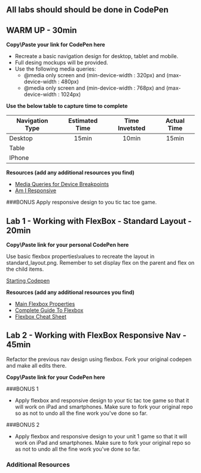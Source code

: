 ## All labs should should be done in CodePen

## WARM UP - 30min

**Copy\Paste your link for CodePen here**

* Recreate a basic navigation design for desktop, tablet and mobile.  
* Full desing mockups will be provided. 
* Use the following media queries:
    - @media only screen and (min-device-width : 320px) and (max-device-width : 480px) 
    - @media only screen and (min-device-width : 768px) and (max-device-width : 1024px)

**Use the below table to capture time to complete**

| Navigation Type | Estimated Time | Time Invetsted | Actual Time |
| --- | :---: |  :---: | :---: |
| Desktop | 15min | 10min | 15min |
| Table |  |  |  |
| IPhone |  |  |  |

**Resources (add any additional resources you find)**
* [Media Queries for Device Breakpoints](https://responsivedesign.is/develop/browser-feature-support/media-queries-for-common-device-breakpoints)
* [Am I Responsive](http://ami.responsivedesign.is/?url=https%3A%2F%2Fweather.com%2F)

###BONUS
Apply responsive design to you tic tac toe game.

## Lab 1 - Working with FlexBox - Standard Layout - 20min

**Copy\Paste link for your personal CodePen here**

Use basic flexbox properties\values to recreate the layout in standard_layout.png.  Remember to set display flex on the parent and flex on the child items.

[Starting Codepen](http://codepen.io/jkeohan/pen/qqvNKE)

**Resources (add any additional resources you find)**
* [Main Flexbox Properties](https://scotch.io/tutorials/a-visual-guide-to-css3-flexbox-properties)
* [Complete Guide To Flexbox](https://css-tricks.com/snippets/css/a-guide-to-flexbox/)
* [Flexbox Cheat Sheet](http://www.sketchingwithcss.com/samplechapter/cheatsheet.html)

## Lab 2 - Working with FlexBox Responsive Nav - 45min

Refactor the previous nav design using flexbox. Fork your original codepen and make all edits there. 

**Copy\Paste link for your CodePen here**

###BONUS 1
* Apply flexbox and responsive design to your tic tac toe game so that it will work on iPad and smartphones. Make sure to fork your original repo so as not to undo all the fine work you've done so far. 

###BONUS 2
* Apply flexbox and responsive design to your unit 1 game so that it will work on iPad and smartphones. Make sure to fork your original repo so as not to undo all the fine work you've done so far. 

### Additional Resources


